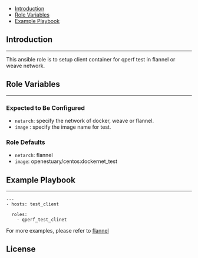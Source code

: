 * [Introduction](#1)
* [Role Variables](#2)
* [Example Playbook](#3)

## <a name="1">Introduction</a>
--------------

This ansible role is to setup client container for qperf test in flannel or weave network.

## <a name="2">Role Variables</a>
--------------

### Expected to Be Configured

* `netarch`: specify the network of docker, weave or flannel.
* `image` : specify the image name for test.


### Role Defaults
* `netarch`: flannel
* `image`: openestuary/centos:dockernet_test


## <a name="3">Example Playbook</a>
----------------

```
---
- hosts: test_client 

  roles:
    - qperf_test_clinet

```    

For more examples, please refer to [flannel](https://github.com/open-estuary/appbenchmark/tree/master/apps/docker_net/flannel)

License
-------

